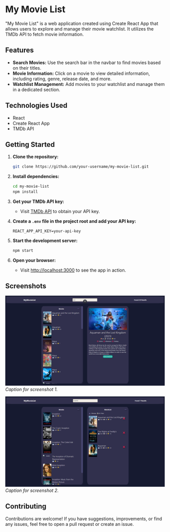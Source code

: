 # My Movie List

"My Movie List" is a web application created using Create React App that allows users to explore and manage their movie watchlist. It utilizes the TMDb API to fetch movie information.

## Features

- **Search Movies:** Use the search bar in the navbar to find movies based on their titles.
- **Movie Information:** Click on a movie to view detailed information, including rating, genre, release date, and more.
- **Watchlist Management:** Add movies to your watchlist and manage them in a dedicated section.

## Technologies Used

- React
- Create React App
- TMDb API

## Getting Started

1. **Clone the repository:**

   ```bash
   git clone https://github.com/your-username/my-movie-list.git
   ```

2. **Install dependencies:**

   ```bash
   cd my-movie-list
   npm install
   ```

3. **Get your TMDb API key:**

   - Visit [TMDb API](https://www.themoviedb.org/documentation/api) to obtain your API key.

4. **Create a `.env` file in the project root and add your API key:**

   ```env
   REACT_APP_API_KEY=your-api-key
   ```

5. **Start the development server:**

   ```bash
   npm start
   ```

6. **Open your browser:**
   - Visit [http://localhost:3000](http://localhost:3000) to see the app in action.

## Screenshots

![Screenshot 1](/screenshots/screenshot1.png)
_Caption for screenshot 1._

![Screenshot 2](/screenshots/screenshot2.png)
_Caption for screenshot 2._

## Contributing

Contributions are welcome! If you have suggestions, improvements, or find any issues, feel free to open a pull request or create an issue.
